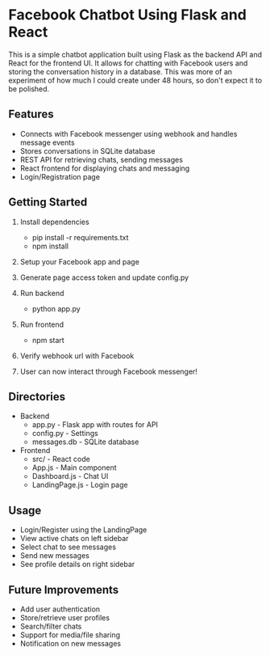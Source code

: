 # Facebook Chatbot Using Flask and React

This is a simple chatbot application built using Flask as the backend API and React for the frontend UI. It allows for chatting with Facebook users and storing the conversation history in a database. This was more of an experiment of how much I could create under 48 hours, so don't expect it to be polished.

## Features

- Connects with Facebook messenger using webhook and handles message events
- Stores conversations in SQLite database
- REST API for retrieving chats, sending messages
- React frontend for displaying chats and messaging
- Login/Registration page 

## Getting Started

1. Install dependencies
    - pip install -r requirements.txt
    - npm install

2. Setup your Facebook app and page

3. Generate page access token and update config.py

4. Run backend
    - python app.py

5. Run frontend 
    - npm start

6. Verify webhook url with Facebook

7. User can now interact through Facebook messenger!

## Directories

- Backend
   - app.py - Flask app with routes for API
   - config.py - Settings
   - messages.db - SQLite database
- Frontend
   - src/ - React code
   - App.js - Main component
   - Dashboard.js - Chat UI
   - LandingPage.js - Login page

## Usage

- Login/Register using the LandingPage 
- View active chats on left sidebar
- Select chat to see messages 
- Send new messages
- See profile details on right sidebar

## Future Improvements

- Add user authentication
- Store/retrieve user profiles 
- Search/filter chats
- Support for media/file sharing
- Notification on new messages

